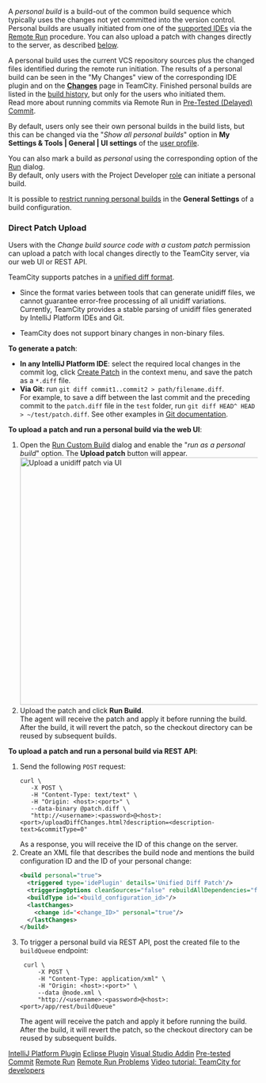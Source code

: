 [//]: # (title: Personal Build)
[//]: # (auxiliary-id: Personal Build)

A _personal build_ is a build-out of the common build sequence which typically uses the changes not yet committed into the version control. Personal builds are usually initiated from one of the [supported IDEs](supported-platforms-and-environments.md#Remote+Run+and+Pre-tested+Commit) via the [Remote Run](remote-run.md) procedure. You can also upload a patch with changes directly to the server, as described [below](#Direct+Patch+Upload).

A personal build uses the current VCS repository sources plus the changed files identified during the remote run initiation. The results of a personal build can be seen in the "My Changes" view of the corresponding IDE plugin and on the __[Changes](viewing-your-changes.md)__ page in TeamCity. Finished personal builds are listed in the [build history](build-history.md), but only for the users who initiated them.   
Read more about running commits via Remote Run in [Pre-Tested (Delayed) Commit](pre-tested-delayed-commit.md).

By default, users only see their own personal builds in the build lists, but this can be changed via the "_Show all personal builds_" option in __My Settings & Tools | General | UI settings__ of the [user profile](managing-your-user-account.md).

You can also mark a build as _personal_ using the corresponding option of the [Run](triggering-a-custom-build.md) dialog.   
By default, only users with the Project Developer [role](role-and-permission.md) can initiate a personal build.

It is possible to [restrict running personal builds](configuring-general-settings.md#Allow+Triggering+Personal+Builds) in the __General Settings__ of a build configuration.

### Direct Patch Upload

Users with the _Change build source code with a custom patch_ permission can upload a patch with local changes directly to the TeamCity server, via our web UI or REST API.

TeamCity supports patches in a [unified diff format](https://en.wikipedia.org/wiki/Diff#Unified_format).

<note>

* Since the format varies between tools that can generate unidiff files, we cannot guarantee error-free processing of all unidiff variations. Currently, TeamCity provides a stable parsing of unidiff files generated by IntelliJ Platform IDEs and Git.

* TeamCity does not support binary changes in non-binary files.

</note>

__To generate a patch__:

* __In any IntelliJ Platform IDE__: select the required local changes in the commit log, click [Create Patch](https://www.jetbrains.com/help/idea/use-patches.html#create-patch) in the context menu, and save the patch as a `*.diff` file.
* __Via Git__: run `git diff commit1..commit2 > path/filename.diff`.   
For example, to save a diff between the last commit and the preceding commit to the `patch.diff` file in the `test` folder, run `git diff HEAD^ HEAD > ~/test/patch.diff`. See other examples in [Git documentation](https://git-scm.com/docs/git-diff#_examples).

__To upload a patch and run a personal build via the web UI__:
1. Open the [Run Custom Build](triggering-a-custom-build.md) dialog and enable the "_run as a personal build_" option. The __Upload patch__ button will appear. <img src="upload-patch-ui.png" alt="Upload a unidiff patch via UI" width="500"/>
2. Upload the patch and click __Run Build__.   
The agent will receive the patch and apply it before running the build. After the build, it will revert the patch, so the checkout directory can be reused by subsequent builds.

__To upload a patch and run a personal build via REST API__:

1. Send the following `POST` request:
    ```Shell
    curl \
       -X POST \
       -H "Content-Type: text/text" \
       -H "Origin: <host>:<port>" \
       --data-binary @patch.diff \
       "http://<username>:<password>@<host>:<port>/uploadDiffChanges.html?description=<description-text>&commitType=0"
   ```
   As a response, you will receive the ID of this change on the server.   
2. Create an XML file that describes the build node and mentions the build configuration ID and the ID of your personal change:
   ```xml
   <build personal="true">
     <triggered type='idePlugin' details='Unified Diff Patch'/>
     <triggeringOptions cleanSources="false" rebuildAllDependencies="false" queueAtTop="false"/>
     <buildType id="<build_configuration_id>"/>
     <lastChanges>
       <change id="<change_ID>" personal="true"/>
     </lastChanges>
   </build>
   ```   
3. To trigger a personal build via REST API, post the created file to the `buildQueue` endpoint:
   ```Shell
    curl \
        -X POST \
        -H "Content-Type: application/xml" \
        -H "Origin: <host>:<port>" \
        --data @node.xml \
        "http://<username>:<password>@<host>:<port>/app/rest/buildQueue"
   ```   
   The agent will receive the patch and apply it before running the build. After the build, it will revert the patch, so the checkout directory can be reused by subsequent builds.

 <seealso>
        <category ref="installation">
            <a href="intellij-platform-plugin.md">IntelliJ Platform Plugin</a>
            <a href="eclipse-plugin.md">Eclipse Plugin</a>
            <a href="visual-studio-addin.md">Visual Studio Addin</a>
        </category>
        <category ref="concepts">
            <a href="pre-tested-delayed-commit.md">Pre-tested Commit</a>
            <a href="remote-run.md">Remote Run</a>
        </category>
        <category ref="troubleshooting">
            <a href="reporting-issues.md">Remote Run Problems</a>
        </category>
        <category ref="external">
            <a href="https://youtu.be/icuhBgEFtVM">Video tutorial: TeamCity for developers</a>
        </category>
</seealso>